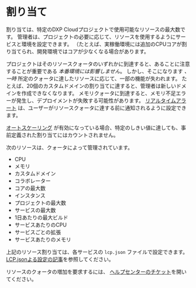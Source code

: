 # 割り当て

割り当ては、特定のDXP Cloudプロジェクトで使用可能なリソースの最大数です。 管理者は、プロジェクトの必要に応じて、リソースを使用するようにサービスと環境を設定できます。 （たとえば、実稼働環境には追加のCPUコアが割り当てられ、開発環境ではコアが少なくなる場合があります。

プロジェクトはそのリソースクォータのいずれかに到達すると、あることに注意することが重要である *本番環境には影響しません*。 しかし、そこになります *、一時* 所定のクォータに達したリソースに応じて、一部の機能が失われます。 たとえば、20個のカスタムドメインの割り当てに達すると、管理者は新しいドメインを作成できなくなります。 メモリクォータに到達すると、メモリ不足エラーが発生し、デプロイメントが失敗する可能性があります。 [リアルタイムアラート](../manage-and-optimize/real-time-alerts.md) は、ユーザーがリソースクォータに達する前に通知されるように設定できます。

[オートスケーリング](./auto-scaling.md) が有効になっている場合、特定のしきい値に達しても、事前定義された割り当てにはカウントされません。

次のリソースは、クォータによって管理されています。

  - CPU
  - メモリ
  - カスタムドメイン
  - コラボレーター
  - コアの最大数
  - インスタンス
  - プロジェクトの最大数
  - サービスの最大数
  - 1日あたりの最大ビルド
  - サービスあたりのCPU
  - サービスごとの拡張
  - サービスあたりのメモリ

上記のリソース割り当ては、各サービスの `lcp.json` ファイルで設定できます。 [LCP.jsonよる設定の記事](../reference/configuration-via-lcp-json.md)を参照してください。

リソースのクォータの増加を要求するには、 [ヘルプセンターのチケット](https://liferay-support.zendesk.com/agent/)を開いてください。
